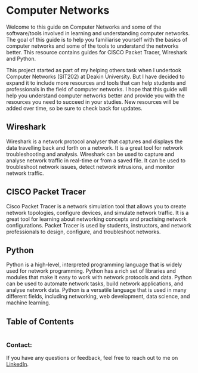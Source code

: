 # **Computer Networks**

Welcome to this guide on Computer Networks and some of the software/tools involved in learning and understanding computer networks. The goal of this guide is to help you familiarise yourself with the basics of computer networks and some of the tools to understand the networks better. This resource contains guides for CISCO Packet Tracer, Wireshark and Python.

This project started as part of my helping others task when I undertook Computer Networks (SIT202) at Deakin University. But I have decided to expand it to include more resources and tools that can help students and professionals in the field of computer networks. I hope that this guide will help you understand computer networks better and provide you with the resources you need to succeed in your studies. New resources will be added over time, so be sure to check back for updates.

## **Wireshark**

Wireshark is a network protocol analyser that captures and displays the data travelling back and forth on a network. It is a great tool for network troubleshooting and analysis. Wireshark can be used to capture and analyse network traffic in real-time or from a saved file. It can be used to troubleshoot network issues, detect network intrusions, and monitor network traffic. 

## **CISCO Packet Tracer**

Cisco Packet Tracer is a network simulation tool that allows you to create network topologies, configure devices, and simulate network traffic. It is a great tool for learning about networking concepts and practising network configurations. Packet Tracer is used by students, instructors, and network professionals to design, configure, and troubleshoot networks.

## **Python**

Python is a high-level, interpreted programming language that is widely used for network programming. Python has a rich set of libraries and modules that make it easy to work with network protocols and data. Python can be used to automate network tasks, build network applications, and analyse network data. Python is a versatile language that is used in many different fields, including networking, web development, data science, and machine learning.

## Table of Contents

```{tableofcontents}
```

### Contact:

If you have any questions or feedback, feel free to reach out to me on [LinkedIn](https://www.linkedin.com/in/brianna-laird/).
